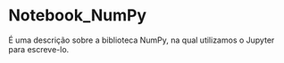 # Notebook_NumPy
É uma descrição sobre a biblioteca NumPy, na qual utilizamos o Jupyter para escreve-lo.

